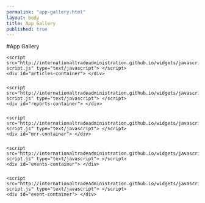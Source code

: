 ```yaml
---
permalink: "app-gallery.html"
layout: body
title: App Gallery
published: true
---
```


#App Gallery

  
<a name="welcome-to-github-pages" class="anchor" href="#welcome-to-github-pages"><span class="octicon octicon-link"></span></a></h3>

<!--<p>This automatic page generator is the easiest way to create beautiful pages for all of your projects. Author your page content here using GitHub Flavored Markdown, select a template crafted by a designer, and publish. After your page is generated, you can check out the new branch:</p>-->

<script src="http://internationaltradeadministration.github.io/widgets/javascripts/articles-script.js" type="text/javascript"></script>
<div id="articles-container"></div>

<!--<script src="http://internationaltradeadministration.github.io/widgets/javascripts/article-script.js" type="text/javascript"></script>
<div id="article-container"></div>-->

<pre><code>&lt;script src="http://internationaltradeadministration.github.io/widgets/javascripts/articles-script.js" type="text/javascript"&gt; &lt;/script&gt;
&lt;div id="articles-container"&gt; &lt;/div&gt;</code></pre>
<!--&lt;script src="http://internationaltradeadministration.github.io/widgets/javascripts/article-script.js" type="text/javascript"&gt; &lt;/script&gt;
&lt;div id="article-container"&gt; &lt;/div&gt;-->




<h3>
<a name="designer-templates" class="anchor" href="#designer-templates"><span class="octicon octicon-link"></span></a></h3>

<!--<p>We've crafted some handsome templates for you to use. Go ahead and continue to layouts to browse through them. You can easily go back to edit your page before publishing. After publishing your page, you can revisit the page generator and switch to another theme. Your Page content will be preserved if it remained markdown format.</p>-->

<script src="http://internationaltradeadministration.github.io/widgets/javascripts/reports-script.js" type="text/javascript"></script>
<div id="reports-container"></div>


<pre><code>&lt;script src="http://internationaltradeadministration.github.io/widgets/javascripts/reports-script.js" type="text/javascript"&gt; &lt;/script&gt;
&lt;div id="reports-container"&gt; &lt;/div&gt;</code></pre>




<h3>
<a name="designer-templates" class="anchor" href="#designer-templates"><span class="octicon octicon-link"></span></a></h3>

<!--<p>We've crafted some handsome templates for you to use. Go ahead and continue to layouts to browse through them. You can easily go back to edit your page before publishing. After publishing your page, you can revisit the page generator and switch to another theme. Your Page content will be preserved if it remained markdown format.</p>-->


<script src="http://internationaltradeadministration.github.io/widgets/javascripts/mrr-script.js" type="text/javascript"></script>
<div id="mrr-container"></div>

<pre><code>&lt;script src="http://internationaltradeadministration.github.io/widgets/javascripts/mrr-script.js" type="text/javascript"&gt; &lt;/script&gt;
&lt;div id="mrr-container"&gt; &lt;/div&gt;</code></pre>





<h3>
<a name="rather-drive-stick" class="anchor" href="#rather-drive-stick"><span class="octicon octicon-link"></span></a></h3>

<!--<p>If you prefer to not use the automatic generator, push a branch named <code>gh-pages</code> to your repository to create a page manually. In addition to supporting regular HTML content, GitHub Pages support Jekyll, a simple, blog aware static site generator written by our own Tom Preston-Werner. Jekyll makes it easy to create site-wide headers and footers without having to copy them across every page. It also offers intelligent blog support and other advanced templating features.</p>-->

<script src="http://internationaltradeadministration.github.io/widgets/javascripts/events-script.js" type="text/javascript"></script>
<div id="events-container"></div>



<pre><code>&lt;script src="http://internationaltradeadministration.github.io/widgets/javascripts/events-script.js" type="text/javascript"&gt; &lt;/script&gt;
&lt;div id="events-container"&gt; &lt;/div&gt;</code></pre>




<h3>
<a name="rather-drive-stick" class="anchor" href="#rather-drive-stick"><span class="octicon octicon-link"></span></a></h3>

<!--<p>If you prefer to not use the automatic generator, push a branch named <code>gh-pages</code> to your repository to create a page manually. In addition to supporting regular HTML content, GitHub Pages support Jekyll, a simple, blog aware static site generator written by our own Tom Preston-Werner. Jekyll makes it easy to create site-wide headers and footers without having to copy them across every page. It also offers intelligent blog support and other advanced templating features.</p>-->


<script src="http://internationaltradeadministration.github.io/widgets/javascripts/event-script.js" type="text/javascript"></script>
<div id="event-container"></div>


<pre><code>&lt;script src="http://internationaltradeadministration.github.io/widgets/javascripts/event-script.js" type="text/javascript"&gt; &lt;/script&gt;
&lt;div id="event-container"&gt; &lt;/div&gt;</code></pre>
